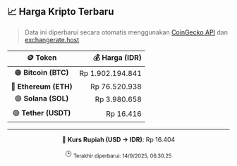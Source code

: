 

<!-- HARGA_KRIPTO -->
## 📈 Harga Kripto Terbaru

> Data ini diperbarui secara otomatis menggunakan [CoinGecko API](https://www.coingecko.com/) dan [exchangerate.host](https://exchangerate.host/)

<div align="center">

| 🪙 Token | 💰 Harga (IDR) |
|:------:|---------------:|
| 🟠 **Bitcoin (BTC)**   | Rp 1.902.194.841 |
| 🔵 **Ethereum (ETH)**  | Rp 76.520.938 |
| 🟣 **Solana (SOL)**    | Rp 3.980.658 |
| 🟢 **Tether (USDT)**   | Rp 16.416 |

---

💱 **Kurs Rupiah (USD → IDR)**: Rp 16.404

🕒 <sub>Terakhir diperbarui: 14/9/2025, 06.30.25</sub>

</div>
<!-- /HARGA_KRIPTO -->